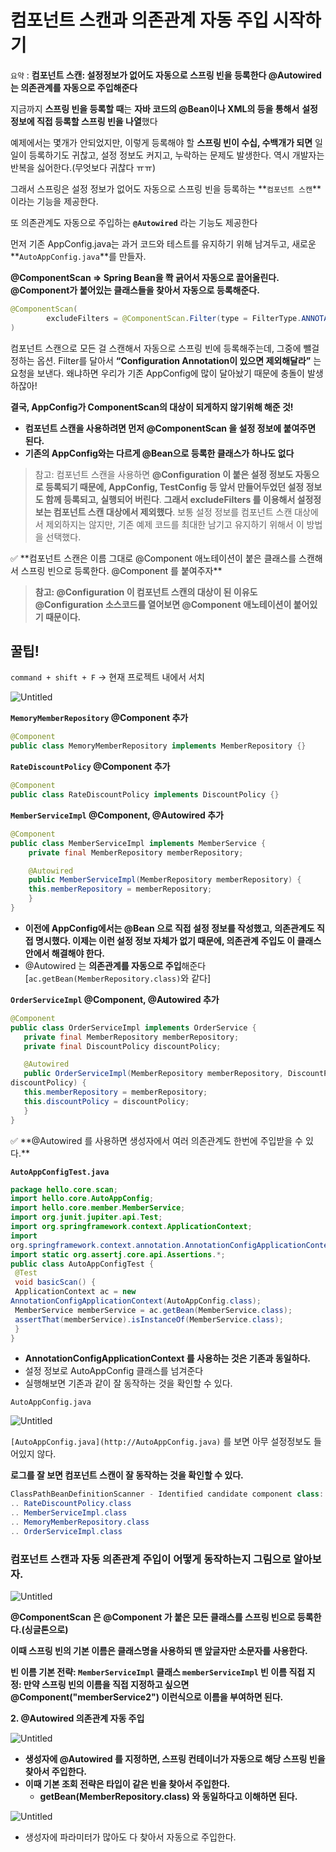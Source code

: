 # 컴포넌트 스캔과 의존관계 자동 주입 시작하기

`요약` : **컴포넌트 스캔: 설정정보가 없어도 자동으로 스프링 빈을 등록한다
           @Autowired 는 의존관계를 자동으로 주입해준다**

지금까지 **스프링 빈을 등록할 때**는 **자바 코드의 @Bean이나 XML의 <bean> 등을 통해서** **설정 정보에 직접 등록할 스프링 빈을 나열**했다

예제에서는 몇개가 안되었지만, 이렇게 등록해야 할 **스프링 빈이 수십, 수백개가 되면** 일일이 등록하기도 귀찮고, 설정 정보도 커지고, 누락하는 문제도 발생한다. 역시 개발자는 반복을 싫어한다.(무엇보다 귀찮다 ㅠㅠ)

그래서 스프링은 설정 정보가 없어도 자동으로 스프링 빈을 등록하는 
**`컴포넌트 스캔`**이라는 기능을 제공한다.

또 의존관계도 자동으로 주입하는 **`@Autowired`** 라는 기능도 제공한다

먼저 기존 AppConfig.java는 과거 코드와 테스트를 유지하기 위해 남겨두고,  새로운 **`AutoAppConfig.java`**를 만들자.

**@ComponentScan ⇒ Spring Bean을 쫙 긁어서 자동으로 끌어올린다. @Component가 붙어있는 클래스들을 찾아서 자동으로 등록해준다.**

```java
@ComponentScan(
        excludeFilters = @ComponentScan.Filter(type = FilterType.ANNOTATION, classes = Configuration.class)
)
```

컴포넌트 스캔으로 모든 걸 스캔해서 자동으로 스프링 빈에 등록해주는데, 그중에 뺄걸 정하는 옵션. Filter를 달아서 **“Configuration Annotation이 있으면 제외해달라”** 는 요청을 보낸다.
왜냐하면 우리가 기존 AppConfig에 많이 달아놨기 때문에 충돌이 발생하잖아!

**결국, AppConfig가 ComponentScan의 대상이 되게하지 않기위해 해준 것!**

- **컴포넌트 스캔을 사용하려면 먼저 @ComponentScan 을 설정 정보에 붙여주면 된다.**
- **기존의 AppConfig와는 다르게 @Bean으로 등록한 클래스가 하나도 없다**

> 참고: 컴포넌트 스캔을 사용하면 **@Configuration 이 붙은 설정 정보도 자동으로 등록되기 때문에, AppConfig, TestConfig 등 앞서 만들어두었던 설정 정보도 함께 등록되고, 실행되어 버린다**. **그래서 excludeFilters 를 이용해서 설정정보는 컴포넌트 스캔 대상에서 제외했다**. 보통 설정 정보를 컴포넌트 스캔 대상에서 제외하지는 않지만, 기존 예제 코드를 최대한 남기고 유지하기 위해서 이 방법을 선택했다.
> 

<aside>
✅ **컴포넌트 스캔은 이름 그대로 @Component 애노테이션이 붙은 클래스를 스캔해서 스프링 빈으로 등록한다. @Component 를 붙여주자**

</aside>

> **참고: @Configuration 이 컴포넌트 스캔의 대상이 된 이유도 @Configuration 소스코드를 열어보면 
@Component 애노테이션이 붙어있기 때문이다.**
> 

## 꿀팁!

`command + shift + F` → 현재 프로젝트 내에서 서치

![Untitled](%E1%84%8F%E1%85%A5%E1%86%B7%E1%84%91%E1%85%A9%E1%84%82%E1%85%A5%E1%86%AB%E1%84%90%E1%85%B3%20%E1%84%89%E1%85%B3%E1%84%8F%E1%85%A2%E1%86%AB%E1%84%80%E1%85%AA%20%E1%84%8B%E1%85%B4%E1%84%8C%E1%85%A9%E1%86%AB%E1%84%80%E1%85%AA%E1%86%AB%E1%84%80%E1%85%A8%20%E1%84%8C%E1%85%A1%E1%84%83%E1%85%A9%E1%86%BC%20%E1%84%8C%E1%85%AE%E1%84%8B%E1%85%B5%E1%86%B8%20%E1%84%89%E1%85%B5%E1%84%8C%E1%85%A1%E1%86%A8%E1%84%92%E1%85%A1%E1%84%80%205bdd233d7c9244e0a39c81d99537ab90/Untitled.png)

**`MemoryMemberRepository` @Component 추가**

```java
@Component
public class MemoryMemberRepository implements MemberRepository {}
```

**`RateDiscountPolicy` @Component 추가**

```java
@Component
public class RateDiscountPolicy implements DiscountPolicy {}
```

**`MemberServiceImpl` @Component, @Autowired 추가**

```java
@Component
public class MemberServiceImpl implements MemberService {
    private final MemberRepository memberRepository;

    @Autowired
    public MemberServiceImpl(MemberRepository memberRepository) {
    this.memberRepository = memberRepository;
    }
}
```

- **이전에 AppConfig에서는 @Bean 으로 직접 설정 정보를 작성했고, 의존관계도 직접 명시했다. 이제는 이런 설정 정보 자체가 없기 때문에, 의존관계 주입도 이 클래스 안에서 해결해야 한다.**
- @Autowired 는 **의존관계를 자동으로 주입**해준다
[`ac.getBean(MemberRepository.class)`와 같다]

**`OrderServiceImpl` @Component, @Autowired 추가**

```java
@Component
public class OrderServiceImpl implements OrderService {
   private final MemberRepository memberRepository;
   private final DiscountPolicy discountPolicy;

   @Autowired
   public OrderServiceImpl(MemberRepository memberRepository, DiscountPolicy
discountPolicy) {
   this.memberRepository = memberRepository;
   this.discountPolicy = discountPolicy;
   }
}
```

<aside>
✅ **@Autowired 를 사용하면 생성자에서 여러 의존관계도 한번에 주입받을 수 있다.**

</aside>

**`AutoAppConfigTest.java`**

```java
package hello.core.scan;
import hello.core.AutoAppConfig;
import hello.core.member.MemberService;
import org.junit.jupiter.api.Test;
import org.springframework.context.ApplicationContext;
import
org.springframework.context.annotation.AnnotationConfigApplicationContext;
import static org.assertj.core.api.Assertions.*;
public class AutoAppConfigTest {
 @Test
 void basicScan() {
 ApplicationContext ac = new
AnnotationConfigApplicationContext(AutoAppConfig.class);
 MemberService memberService = ac.getBean(MemberService.class);
 assertThat(memberService).isInstanceOf(MemberService.class);
 }
}
```

- **AnnotationConfigApplicationContext 를 사용하는 것은 기존과 동일하다.**
- 설정 정보로 AutoAppConfig 클래스를 넘겨준다
- 실행해보면 기존과 같이 잘 동작하는 것을 확인할 수 있다.

`AutoAppConfig.java`

![Untitled](%E1%84%8F%E1%85%A5%E1%86%B7%E1%84%91%E1%85%A9%E1%84%82%E1%85%A5%E1%86%AB%E1%84%90%E1%85%B3%20%E1%84%89%E1%85%B3%E1%84%8F%E1%85%A2%E1%86%AB%E1%84%80%E1%85%AA%20%E1%84%8B%E1%85%B4%E1%84%8C%E1%85%A9%E1%86%AB%E1%84%80%E1%85%AA%E1%86%AB%E1%84%80%E1%85%A8%20%E1%84%8C%E1%85%A1%E1%84%83%E1%85%A9%E1%86%BC%20%E1%84%8C%E1%85%AE%E1%84%8B%E1%85%B5%E1%86%B8%20%E1%84%89%E1%85%B5%E1%84%8C%E1%85%A1%E1%86%A8%E1%84%92%E1%85%A1%E1%84%80%205bdd233d7c9244e0a39c81d99537ab90/Untitled%201.png)

`[AutoAppConfig.java](http://AutoAppConfig.java)` 를 보면 아무 설정정보도 들어있지 않다.

**로그를 잘 보면 컴포넌트 스캔이 잘 동작하는 것을 확인할 수 있다.**

```java
ClassPathBeanDefinitionScanner - Identified candidate component class:
.. RateDiscountPolicy.class
.. MemberServiceImpl.class
.. MemoryMemberRepository.class
.. OrderServiceImpl.class
```

### 컴포넌트 스캔과 자동 의존관계 주입이 어떻게 동작하는지 그림으로 알아보자.

![Untitled](%E1%84%8F%E1%85%A5%E1%86%B7%E1%84%91%E1%85%A9%E1%84%82%E1%85%A5%E1%86%AB%E1%84%90%E1%85%B3%20%E1%84%89%E1%85%B3%E1%84%8F%E1%85%A2%E1%86%AB%E1%84%80%E1%85%AA%20%E1%84%8B%E1%85%B4%E1%84%8C%E1%85%A9%E1%86%AB%E1%84%80%E1%85%AA%E1%86%AB%E1%84%80%E1%85%A8%20%E1%84%8C%E1%85%A1%E1%84%83%E1%85%A9%E1%86%BC%20%E1%84%8C%E1%85%AE%E1%84%8B%E1%85%B5%E1%86%B8%20%E1%84%89%E1%85%B5%E1%84%8C%E1%85%A1%E1%86%A8%E1%84%92%E1%85%A1%E1%84%80%205bdd233d7c9244e0a39c81d99537ab90/Untitled%202.png)

**@ComponentScan 은 @Component 가 붙은 모든 클래스를 스프링 빈으로 등록한다.(싱글톤으로)**

**이때 스프링 빈의 기본 이름은 클래스명을 사용하되 맨 앞글자만 소문자를 사용한다.**

**빈 이름 기본 전략: `MemberServiceImpl` 클래스 `memberServiceImpl`
빈 이름 직접 지정: 만약 스프링 빈의 이름을 직접 지정하고 싶으면
@Component("memberService2") 이런식으로 이름을 부여하면 된다.**

**2. @Autowired 의존관계 자동 주입**

![Untitled](%E1%84%8F%E1%85%A5%E1%86%B7%E1%84%91%E1%85%A9%E1%84%82%E1%85%A5%E1%86%AB%E1%84%90%E1%85%B3%20%E1%84%89%E1%85%B3%E1%84%8F%E1%85%A2%E1%86%AB%E1%84%80%E1%85%AA%20%E1%84%8B%E1%85%B4%E1%84%8C%E1%85%A9%E1%86%AB%E1%84%80%E1%85%AA%E1%86%AB%E1%84%80%E1%85%A8%20%E1%84%8C%E1%85%A1%E1%84%83%E1%85%A9%E1%86%BC%20%E1%84%8C%E1%85%AE%E1%84%8B%E1%85%B5%E1%86%B8%20%E1%84%89%E1%85%B5%E1%84%8C%E1%85%A1%E1%86%A8%E1%84%92%E1%85%A1%E1%84%80%205bdd233d7c9244e0a39c81d99537ab90/Untitled%203.png)

- **생성자에 @Autowired 를 지정하면, 스프링 컨테이너가 자동으로 해당 스프링 빈을 찾아서 주입한다.**
- **이때 기본 조회 전략은 타입이 같은 빈을 찾아서 주입한다.**
    - **getBean(MemberRepository.class) 와 동일하다고 이해하면 된다.**
    

![Untitled](%E1%84%8F%E1%85%A5%E1%86%B7%E1%84%91%E1%85%A9%E1%84%82%E1%85%A5%E1%86%AB%E1%84%90%E1%85%B3%20%E1%84%89%E1%85%B3%E1%84%8F%E1%85%A2%E1%86%AB%E1%84%80%E1%85%AA%20%E1%84%8B%E1%85%B4%E1%84%8C%E1%85%A9%E1%86%AB%E1%84%80%E1%85%AA%E1%86%AB%E1%84%80%E1%85%A8%20%E1%84%8C%E1%85%A1%E1%84%83%E1%85%A9%E1%86%BC%20%E1%84%8C%E1%85%AE%E1%84%8B%E1%85%B5%E1%86%B8%20%E1%84%89%E1%85%B5%E1%84%8C%E1%85%A1%E1%86%A8%E1%84%92%E1%85%A1%E1%84%80%205bdd233d7c9244e0a39c81d99537ab90/Untitled%204.png)

- 생성자에 파라미터가 많아도 다 찾아서 자동으로 주입한다.